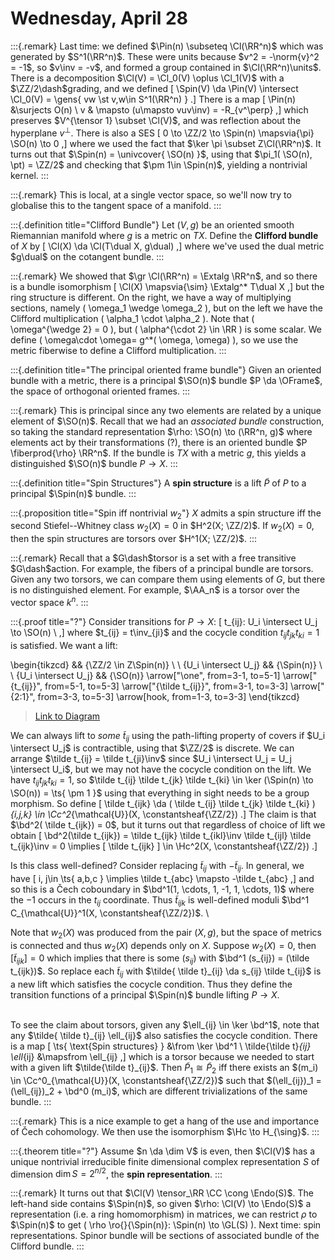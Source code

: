 # Wednesday, April 28

:::{.remark}
Last time: we defined $\Pin(n) \subseteq \Cl(\RR^n)$ which was generated by $S^1(\RR^n)$.
These were units because $v^2 = -\norm{v}^2 = -1$, so $v\inv = -v$, and formed a group contained in $\Cl(\RR^n)\units$.
There is a decomposition $\Cl(V) = \Cl_0(V) \oplus \Cl_1(V)$ with a $\ZZ/2\dash$grading, and we defined 
\[
\Spin(V) \da \Pin(V) \intersect \Cl_0(V) = \gens{ vw \st v,w\in S^1(\RR^n) } 
.\]
There is a map
\[
\Pin(n) &\surjects O(n) \\
v & \mapsto (u\mapsto vuv\inv) = -R_{v^\perp}
,\]
which preserves $V^{\tensor 1} \subset \Cl(V)$, and was reflection about the hyperplane $v^\perp$.
There is also a SES
\[
0 \to \ZZ/2 \to \Spin(n) \mapsvia{\pi}  \SO(n) \to 0
,\]
where we used the fact that $\ker \pi \subset Z\Cl(\RR^n)$.
It turns out that $\Spin(n) = \univcover{ \SO(n) }$, using that $\pi_1( \SO(n), \pt) = \ZZ/2$ and checking that $\pm 1\in \Spin(n)$, yielding a nontrivial kernel.
:::

:::{.remark}
This is local, at a single vector space, so we'll now try to globalise this to the tangent space of a manifold.
:::

:::{.definition title="Clifford Bundle"}
Let $(V, g)$ be an oriented smooth Riemannian manifold where $g$ is a metric on $TX$.
Define the **Clifford bundle** of $X$ by 
\[
\Cl(X) \da \Cl(T\dual X, g\dual)
,\]
where we've used the dual metric $g\dual$ on the cotangent bundle.
:::

:::{.remark}
We showed that $\gr \Cl(\RR^n) = \Extalg \RR^n$, and so there is a bundle isomorphism 
\[
\Cl(X) \mapsvia{\sim} \Extalg^* T\dual X
,\]
but the ring structure is different.
On the right, we have a way of multiplying sections, namely \( \omega_1 \wedge \omega_2 \), but on the left we have the Clifford multiplication \( \alpha_1 \cdot \alpha_2 \).
Note that \( \omega^{\wedge 2} = 0 \), but \( \alpha^{\cdot 2} \in \RR \) is some scalar.
We define \( \omega\cdot \omega= g^*( \omega, \omega) \), so we use the metric fiberwise to define a Clifford multiplication.
:::

:::{.definition title="The principal oriented frame bundle"}
Given an oriented bundle with a metric, there is a principal $\SO(n)$ bundle $P \da \OFrame$, the space of orthogonal oriented frames.
:::

:::{.remark}
This is principal since any two elements are related by a unique element of $\SO(n)$.
Recall that we had an *associated bundle* construction, so taking the standard representation $\rho: \SO(n) \to (\RR^n, g)$ where elements act by their transformations (?), there is an oriented bundle $P \fiberprod{\rho} \RR^n$.
If the bundle is $TX$ with a metric $g$, this yields a distinguished $\SO(n)$ bundle $P\to X$.
:::

:::{.definition title="Spin Structures"}
A **spin structure** is a lift $\tilde P$ of $P$ to a principal $\Spin(n)$ bundle.
:::

:::{.proposition title="Spin iff nontrivial $w_2$"}
$X$ admits a spin structure iff the second Stiefel--Whitney class $w_2(X) = 0$ in $H^2(X; \ZZ/2)$.
If $w_2(X) = 0$, then the spin structures are torsors over $H^1(X; \ZZ/2)$.
:::

:::{.remark}
Recall that a $G\dash$torsor is a set with a free transitive $G\dash$action.
For example, the fibers of a principal bundle are torsors.
Given any two torsors, we can compare them using elements of $G$, but there is no distinguished element.
For example, $\AA_n$ is a torsor over the vector space $k^n$.
:::

:::{.proof title="?"}
Consider transitions for $P\to X$:
\[
t_{ij}: U_i \intersect U_j \to \SO(n) \\
,\]
where $t_{ij} = t\inv_{ji}$ and the cocycle condition $t_{ij} t_{jk} t_{ki} = 1$ is satisfied.
We want a lift:

\begin{tikzcd}
	&& {\ZZ/2 \in Z\Spin(n)} \\
	\\
	{U_i \intersect U_j} && {\Spin(n)} \\
	\\
	{U_i \intersect U_j} && {\SO(n)}
	\arrow["\one", from=3-1, to=5-1]
	\arrow["{t_{ij}}", from=5-1, to=5-3]
	\arrow["{\tilde t_{ij}}", from=3-1, to=3-3]
	\arrow["{2:1}", from=3-3, to=5-3]
	\arrow[hook, from=1-3, to=3-3]
\end{tikzcd}

> [Link to Diagram](https://q.uiver.app/?q=WzAsNSxbMCwyLCJVX2kgXFxpbnRlcnNlY3QgVV9qIl0sWzIsMiwiXFxTcGluKG4pIl0sWzIsNCwiXFxTTyhuKSJdLFsyLDAsIlxcWlovMiBcXGluIFpcXFNwaW4obikiXSxbMCw0LCJVX2kgXFxpbnRlcnNlY3QgVV9qIl0sWzAsNCwiXFxvbmUiXSxbNCwyLCJ0X3tpan0iXSxbMCwxLCJcXHRpbGRlIHRfe2lqfSJdLFsxLDIsIjI6MSJdLFszLDEsIiIsMCx7InN0eWxlIjp7InRhaWwiOnsibmFtZSI6Imhvb2siLCJzaWRlIjoidG9wIn19fV1d)

We can always lift to *some* $\tilde t_{ij}$ using the path-lifting property of covers if $U_i \intersect U_j$ is contractible, using that $\ZZ/2$ is discrete.
We can arrange $\tilde t_{ij} = \tilde t_{ji}\inv$ since $U_i \intersect U_j = U_j \intersect U_i$, but we may not have the cocycle condition on the lift.
We have $t_{ij} t_{jk} t_{ki} = 1$, so $\tilde t_{ij} \tilde t_{jk} \tilde t_{ki} \in \ker (\Spin(n) \to \SO(n)) = \ts{ \pm 1 }$ using that everything in sight needs to be a group morphism.
So define
\[
\tilde t_{ijk} \da ( \tilde t_{ij} \tilde t_{jk} \tilde t_{ki} )_{i,j,k} \in \Cc^2_{\mathcal{U}}(X, \constantsheaf{\ZZ/2})
.\]
The claim is that $\bd^2( \tilde t_{ijk}) = 0$, but it turns out that regardless of choice of lift we obtain
\[
\bd^2(\tilde t_{ijk}) = \tilde t_{ijk} \tilde t_{ikl}\inv \tilde t_{ijl} \tilde t_{ijk}\inv = 0 \implies [ \tilde t_{ijk} ] \in \Hc^2(X, \constantsheaf{\ZZ/2})
.\]

Is this class well-defined?
Consider replacing $\tilde t_{ij}$ with $-\tilde t_{ij}$.
In general, we have
\[
i, j\in \ts{ a,b,c } \implies \tilde t_{abc} \mapsto -\tilde t_{abc}
,\]
and so this is a Čech coboundary in $\bd^1(1, \cdots, 1, -1, 1, \cdots, 1)$ where the $-1$ occurs in the $t_{ij}$ coordinate.
Thus $\tilde t_{ijk}$ is well-defined moduli $\bd^1 C_{\mathcal{U}}^1(X, \constantsheaf{\ZZ/2})$.
\

Note that $w_2(X)$ was produced from the pair $(X, g)$, but the space of metrics is connected and thus $w_2(X)$ depends only on $X$.
Suppose $w_2(X) = 0$, then $[ \tilde t_{ijk} ] = 0$ which implies that there is some $(s_{ij})$ with $\bd^1 (s_{ij}) = (\tilde t_{ijk})$.
So replace each $\tilde t_{ij}$ with $\tilde{ \tilde t}_{ij} \da s_{ij} \tilde t_{ij}$ is a new lift which satisfies the cocycle condition.
Thus they define the transition functions of a principal $\Spin(n)$ bundle lifting $P \to X$.

\
To see the claim about torsors, given any $\ell_{ij} \in \ker \bd^1$, note that any $\tilde{ \tilde t}_{ij} \ell_{ij}$ also satisfies the cocycle condition.
There is a map
\[
\ts{ \text{Spin structures} } &\from \ker \bd^1 \\
\tilde{\tilde t}_{ij} \ell_{ij} &\mapsfrom \ell_{ij}
,\]
which is a torsor because we needed to start with a given lift $\tilde{\tilde t}_{ij}$.
Then $\tilde P_1 \cong \tilde P_2$ iff there exists an $(m_i) \in \Cc^0_{\mathcal{U}}(X, \constantsheaf{\ZZ/2})$ such that $(\ell_{ij})_1 = (\ell_{ij})_2 + \bd^0 (m_i)$, which are different trivializations of the same bundle. 
:::

:::{.remark}
This is a nice example to get a hang of the use and importance of Čech cohomology.
We then use the isomorphism $\Hc \to H_{\sing}$.
:::

:::{.theorem title="?"}
Assume $n \da \dim V$ is even, then $\Cl(V)$ has a unique nontrivial irreducible finite dimensional complex representation $S$ of dimension $\dim S = 2^{n/2}$, the **spin representation**.
:::

:::{.remark}
It turns out that $\Cl(V) \tensor_\RR \CC \cong \Endo(S)$.
The left-hand side contains $\Spin(n)$, so given $\rho: \Cl(V) \to \Endo(S)$ a representation (i.e. a ring homomorphism) in matrices, we can restrict $\rho$ to $\Spin(n)$ to get \( \rho \ro{}{\Spin(n)}: \Spin(n) \to \GL(S) \).
Next time: spin representations.
Spinor bundle will be sections of associated bundle of the Clifford bundle.
:::

